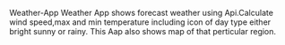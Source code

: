 Weather-App
Weather App shows forecast weather using Api.Calculate wind speed,max and min temperature including icon of day type either bright sunny or rainy.
This Aap also shows map of that perticular region.
